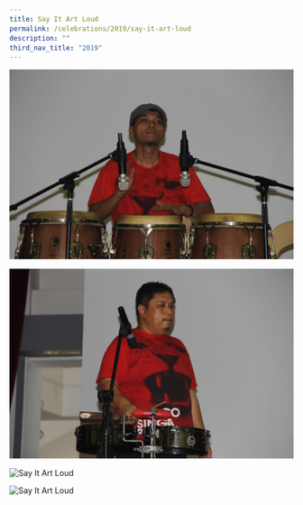 ```yaml
---
title: Say It Art Loud
permalink: /celebrations/2019/say-it-art-loud
description: ""
third_nav_title: "2019"
---
```

![Say It Art Loud](/images/sial1.jpg)

![Say It Art Loud](/images/sial2.jpg)

![Say It Art Loud](/images/sial3.jpg)

![Say It Art Loud](/images/sial4.jpg)
